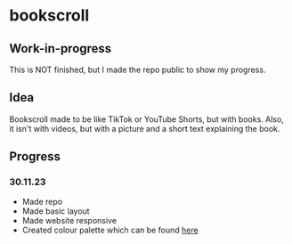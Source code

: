# bookscroll

## Work-in-progress

This is NOT finished, but I made the repo public to show my progress.

## Idea

Bookscroll made to be like TikTok or YouTube Shorts, but with books. Also, it isn't with videos, but with a picture and a short text explaining the book.


## Progress

### 30.11.23

- Made repo
- Made basic layout
- Made website responsive
- Created colour palette which can be found [here](https://coolors.co/242f40-b7d3f2-eff1c5-25181f-593649)
